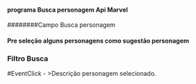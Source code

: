 #### programa Busca personagem Api Marvel


########Campo Busca personagem

#### Pre seleção alguns personagens como sugestão personagem

### Filtro Busca

#EventClick - >Descrição personagem selecionado.
